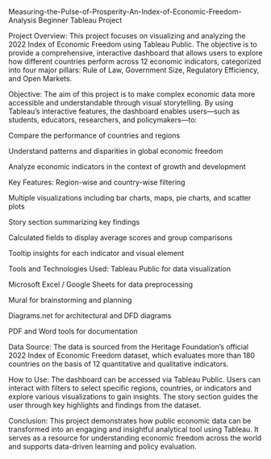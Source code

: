 Measuring-the-Pulse-of-Prosperity-An-Index-of-Economic-Freedom-Analysis
Beginner Tableau Project

Project Overview: This project focuses on visualizing and analyzing the 2022 Index of Economic Freedom using Tableau Public. The objective is to provide a comprehensive, interactive dashboard that allows users to explore how different countries perform across 12 economic indicators, categorized into four major pillars: Rule of Law, Government Size, Regulatory Efficiency, and Open Markets.

Objective: The aim of this project is to make complex economic data more accessible and understandable through visual storytelling. By using Tableau’s interactive features, the dashboard enables users—such as students, educators, researchers, and policymakers—to:

Compare the performance of countries and regions

Understand patterns and disparities in global economic freedom

Analyze economic indicators in the context of growth and development

Key Features: Region-wise and country-wise filtering

Multiple visualizations including bar charts, maps, pie charts, and scatter plots

Story section summarizing key findings

Calculated fields to display average scores and group comparisons

Tooltip insights for each indicator and visual element

Tools and Technologies Used: Tableau Public for data visualization

Microsoft Excel / Google Sheets for data preprocessing

Mural for brainstorming and planning

Diagrams.net for architectural and DFD diagrams

PDF and Word tools for documentation

Data Source: The data is sourced from the Heritage Foundation’s official 2022 Index of Economic Freedom dataset, which evaluates more than 180 countries on the basis of 12 quantitative and qualitative indicators.

How to Use: The dashboard can be accessed via Tableau Public. Users can interact with filters to select specific regions, countries, or indicators and explore various visualizations to gain insights. The story section guides the user through key highlights and findings from the dataset.

Conclusion: This project demonstrates how public economic data can be transformed into an engaging and insightful analytical tool using Tableau. It serves as a resource for understanding economic freedom across the world and supports data-driven learning and policy evaluation.
